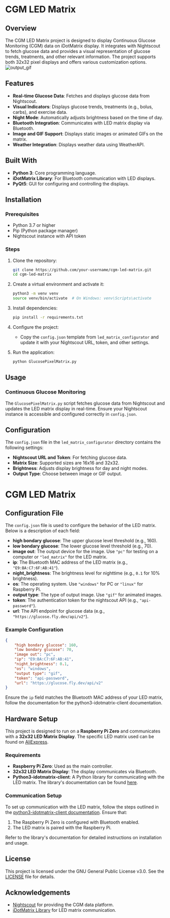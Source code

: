 
# CGM LED Matrix

## Overview

The CGM LED Matrix project is designed to display Continuous Glucose Monitoring (CGM) data on iDotMatrix display. It integrates with Nightscout to fetch glucose data and provides a visual representation of glucose trends, treatments, and other relevant information. The project supports both 32x32 pixel displays and offers various customization options.
![output_gif](https://github.com/user-attachments/assets/643f39f2-11c4-4a5f-9208-9b1c8ba13509)

## Features

- **Real-time Glucose Data**: Fetches and displays glucose data from Nightscout.
- **Visual Indicators**: Displays glucose trends, treatments (e.g., bolus, carbs), and exercise data.
- **Night Mode**: Automatically adjusts brightness based on the time of day.
- **Bluetooth Integration**: Communicates with LED matrix display via Bluetooth.
- **Image and GIF Support**: Displays static images or animated GIFs on the matrix.
- **Weather Integration**: Displays weather data using WeatherAPI.

## Built With

- **Python 3**: Core programming language.
- **iDotMatrix Library**: For Bluetooth communication with LED displays.
- **PyQt5**: GUI for configuring and controlling the displays.

## Installation

### Prerequisites

- Python 3.7 or higher
- Pip (Python package manager)
- Nightscout instance with API token

### Steps

1. Clone the repository:

   ```bash
   git clone https://github.com/your-username/cgm-led-matrix.git
   cd cgm-led-matrix
   ```
2. Create a virtual environment and activate it:

   ```bash
   python3 -m venv venv
   source venv/bin/activate  # On Windows: venv\Scripts\activate
   ```
3. Install dependencies:

   ```bash
   pip install -r requirements.txt
   ```
4. Configure the project:

   - Copy the `config.json` template from `led_matrix_configurator` and update it with your Nightscout URL, token, and other settings.
5. Run the application:

   ```bash
   python GlucosePixelMatrix.py
   ```

## Usage

### Continuous Glucose Monitoring

The `GlucosePixelMatrix.py` script fetches glucose data from Nightscout and updates the LED matrix display in real-time. Ensure your Nightscout instance is accessible and configured correctly in `config.json`.

## Configuration

The `config.json` file in the `led_matrix_configurator` directory contains the following settings:

- **Nightscout URL and Token**: For fetching glucose data.
- **Matrix Size**: Supported sizes are 16x16 and 32x32.
- **Brightness**: Adjusts display brightness for day and night modes.
- **Output Type**: Choose between image or GIF output.

# CGM LED Matrix

## Configuration File

The `config.json` file is used to configure the behavior of the LED matrix. Below is a description of each field:

- **high bondary glucose**: The upper glucose level threshold (e.g., 160).
- **low bondary glucose**: The lower glucose level threshold (e.g., 70).
- **image out**: The output device for the image. Use `"pc"` for testing on a computer or `"led_matrix"` for the LED matrix.
- **ip**: The Bluetooth MAC address of the LED matrix (e.g., `"E9:BA:C7:6F:AB:41"`).
- **night_brightness**: The brightness level for nighttime (e.g., `0.1` for 10% brightness).
- **os**: The operating system. Use `"windows"` for PC or `"linux"` for Raspberry Pi.
- **output type**: The type of output image. Use `"gif"` for animated images.
- **token**: The authentication token for the nightscout  API (e.g., `"api-password"`).
- **url**: The API endpoint for glucose data (e.g., `"https://glucose.fly.dev/api/v2"`).

### Example Configuration

```json
{
    "high bondary glucose": 160,
    "low bondary glucose": 70,
    "image out": "pc",
    "ip": "E9:BA:C7:6F:AB:41",
    "night_brightness": 0.1,
    "os": "windows",
    "output type": "gif",
    "token": "api-password",
    "url": "https://glucose.fly.dev/api/v2"
}
```

Ensure the `ip` field matches the Bluetooth MAC address of your LED matrix, follow the documentation for the python3-idotmatrix-client documentation.

## Hardware Setup

This project is designed to run on a **Raspberry Pi Zero** and communicates with a **32x32 LED Matrix Display**. The specific LED matrix used can be found on [AliExpress](https://pt.aliexpress.com/item/1005006130862334.html?spm=a2g0o.order_list.order_list_main.203.193fcaa42y5ODu&gatewayAdapt=glo2bra).

### Requirements

- **Raspberry Pi Zero**: Used as the main controller.
- **32x32 LED Matrix Display**: The display communicates via Bluetooth.
- **Python3-idotmatrix-client**: A Python library for communicating with the LED matrix. The library's documentation can be found [here](https://github.com/derkalle4/python3-idotmatrix-client).

### Communication Setup

To set up communication with the LED matrix, follow the steps outlined in the [python3-idotmatrix-client documentation](https://github.com/derkalle4/python3-idotmatrix-client). Ensure that:

1. The Raspberry Pi Zero is configured with Bluetooth enabled.
2. The LED matrix is paired with the Raspberry Pi.

Refer to the library's documentation for detailed instructions on installation and usage.

## License

This project is licensed under the GNU General Public License v3.0. See the [LICENSE](./idotmatrix/LICENSE) file for details.

## Acknowledgements

- [Nightscout](https://nightscout.info/) for providing the CGM data platform.
- [iDotMatrix Library](https://github.com/derkalle4/python3-idotmatrix-library) for LED matrix communication.
